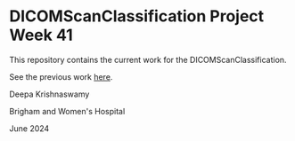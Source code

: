 # DICOMScanClassification Project Week 41

This repository contains the current work for the DICOMScanClassification. 

See the previous work [here](https://github.com/deepakri201/DICOMScanClassification). 


Deepa Krishnaswamy

Brigham and Women's Hospital 

June 2024 
